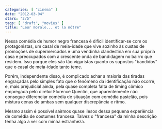 ```yaml
---
categories: [ "cinema" ]
date: "2012-03-04"
stars: "2/5"
tags: [ "draft", "movies" ]
title: "Leur morale... et la nôtre"
---
```

Nessa comédia de humor negro francesa é difícil identificar-se com
os protagonistas, um casal de meia-idade que vive sozinho às custas de
promoções de supermercados e uma vendinha clandestina em sua própria
casa e preocupados com a crescente onda de bandidagem no bairro que
residem. Isso porque eles são tão vigaristas quanto os supostos
"bandidos" que o casal de meia-idade tanto teme.

Porém, independente disso, é complicado achar a maioria das tiradas
engraçadas pelo simples fato que o fenômeno da identificação não
ocorre, e, mais prejudicial ainda, pela quase completa falta de timing
cômico empregada pelo diretor Florence Quentin, que aparentemente não
consegue diferenciar comédia de situação com comédia pastelão,
pois mistura cenas de ambas sem qualquer discrepância e ritmo.

Mesmo assim é possível sairmos quase ilesos dessa pequena experiência
de comédia de costumes francesa. Talvez o "francesa" da minha descrição
tenha algo a ver com minha estranheza.

